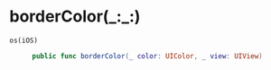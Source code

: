 # borderColor(\_:​\_:​)

<dl>
<dt><code>os(iOS)</code></dt>
<dd>

``` swift
public func borderColor(_ color:​ UIColor, _ view:​ UIView)
```

</dd>
</dl>
